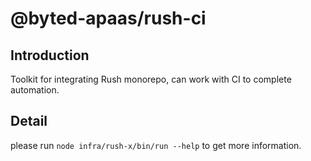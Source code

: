 # @byted-apaas/rush-ci

## Introduction

Toolkit for integrating Rush monorepo, can work with CI to complete automation.

## Detail
please run `node infra/rush-x/bin/run --help` to get more information.
